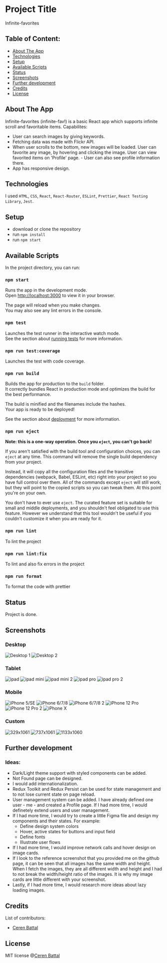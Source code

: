 # Project Title

Infinite-favorites

## Table of Content:

- [About The App](#about-the-app)
- [Technologies](#technologies)
- [Setup](#setup)
- [Available Scripts](#available-scripts)
- [Status](#status)
- [Screenshots](#screenshots)
- [Further development](#further-development)
- [Credits](#credits)
- [License](#license)

## About The App

Infinite-favorites (infinite-fav!) is a basic React app which supports infinite scroll and favoritable items.
Capabilites:
- User can search images by giving keywords.
- Fetching data was made
with Flickr API.
- When user scrolls to the bottom, new images will be loaded. User can favorite any image, by hovering and clicking the image. User can view favorited items on 'Profile' page. - User can also see profile information there.
- App has responsive design.

## Technologies

I used `HTML`, `CSS`, `React`, `React-Router`, `ESLint`, `Prettier`, `React Testing Library`, `Jest`.

## Setup

- download or clone the repository
- run `npm install`
- run `npm start`

## Available Scripts

In the project directory, you can run:

### `npm start`

Runs the app in the development mode.\
Open [http://localhost:3000](http://localhost:3000) to view it in your browser.

The page will reload when you make changes.\
You may also see any lint errors in the console.

### `npm test`

Launches the test runner in the interactive watch mode.\
See the section about [running tests](https://facebook.github.io/create-react-app/docs/running-tests) for more information.

### `npm run test:coverage`

Launches the test with code coverage.

### `npm run build`

Builds the app for production to the `build` folder.\
It correctly bundles React in production mode and optimizes the build for the best performance.

The build is minified and the filenames include the hashes.\
Your app is ready to be deployed!

See the section about [deployment](https://facebook.github.io/create-react-app/docs/deployment) for more information.

### `npm run eject`

**Note: this is a one-way operation. Once you `eject`, you can't go back!**

If you aren't satisfied with the build tool and configuration choices, you can `eject` at any time. This command will remove the single build dependency from your project.

Instead, it will copy all the configuration files and the transitive dependencies (webpack, Babel, ESLint, etc) right into your project so you have full control over them. All of the commands except `eject` will still work, but they will point to the copied scripts so you can tweak them. At this point you're on your own.

You don't have to ever use `eject`. The curated feature set is suitable for small and middle deployments, and you shouldn't feel obligated to use this feature. However we understand that this tool wouldn't be useful if you couldn't customize it when you are ready for it.

### `npm run lint`

To lint the project

### `npm run lint:fix`

To lint and also fix errors in the project

### `npm run format`

To format the code with prettier

## Status

Project is done.

## Screenshots

### Desktop
![Desktop 1](https://github.com/cerenbattal/infinite-favorites/tree/main/src/assets/screenshots/desktop.png?raw=true)
![Desktop 2](https://github.com/cerenbattal/infinite-favorites/tree/main/src/assets/screenshots/desktop2.png?raw=true)
### Tablet
![ipad](https://github.com/cerenbattal/infinite-favorites/tree/main/src/assets/screenshots/ipad.png?raw=true)
![ipad mini](https://github.com/cerenbattal/infinite-favorites/tree/main/src/assets/screenshots/ipadmini.png?raw=true)
![ipad mini 2](https://github.com/cerenbattal/infinite-favorites/tree/main/src/assets/screenshots/ipadmini2.png?raw=true)
![ipad pro](https://github.com/cerenbattal/infinite-favorites/tree/main/src/assets/screenshots/ipadpro.png?raw=true)
![ipad pro 2](https://github.com/cerenbattal/infinite-favorites/tree/main/src/assets/screenshots/ipadpro2.png?raw=true)
### Mobile
![iPhone 5/SE](https://github.com/cerenbattal/infinite-favorites/tree/main/src/assets/screenshots/iphone5-se.png?raw=true)
![iPhone 6/7/8](https://github.com/cerenbattal/infinite-favorites/tree/main/src/assets/screenshots/iphone6-7-8.png?raw=true)
![iPhone 6/7/8 2](https://github.com/cerenbattal/infinite-favorites/tree/main/src/assets/screenshots/iphone6-7-8-2.png?raw=true)
![iPhone 12 Pro](https://github.com/cerenbattal/infinite-favorites/tree/main/src/assets/screenshots/iPhone12pro.png?raw=true)
![iPhone 12 Pro 2](https://github.com/cerenbattal/infinite-favorites/tree/main/src/assets/screenshots/iPhone12pro-2.png?raw=true)
![iPhone X](https://github.com/cerenbattal/infinite-favorites/tree/main/src/assets/screenshots/iphonex.png?raw=true)

### Custom
![329x1061](https://github.com/cerenbattal/infinite-favorites/tree/main/src/assets/screenshots/custom-329x1061.png?raw=true)
![737x1061](https://github.com/cerenbattal/infinite-favorites/tree/main/src/assets/screenshots/custom-737x1061.png?raw=true)
![1133x1060](https://github.com/cerenbattal/infinite-favorites/tree/main/src/assets/screenshots/custom-1133x1060.png?raw=true)


## Further development

### Ideas:
- Dark/Light theme support with styled components can be added.
- Not Found page can be designed.
- I would add internationalization.
- Redux Toolkit and Redux Persist can be used for state management and to not lose current state on page reload.
- User management system can be added. I have already defined one user - me - and created a Profile page. If I had more time, I would definetely extend users and user management.
- If I had more time, I would try to create a little Figma file and design my components and their states. For example:
  - Define design system colors
  - Hover, active states for buttons and input field
  - Define fonts
  - Illustrate user flows
- If I had more time, I would improve network calls and hover design on image cards.
- If I look to the reference screenshot that you provided me on the github page, it can be seen that all images has the same width and height. When I fetch the images, they are all different width and height and I had to not break the width/height ratio of the images. It is why my image cards are little different with your screenshot.
- Lastly, if I had more time, I would research more ideas about lazy loading images.
## Credits

List of contributors:

- [Ceren Battal](https://www.github.com/cerenbattal)

## License

MIT license @[Ceren Battal](https://www.github.com/cerenbattal)
